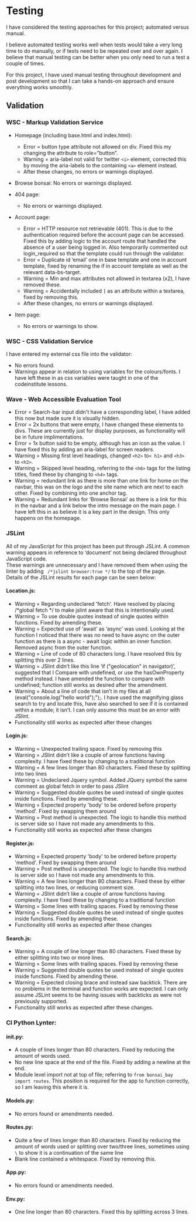 # Testing

I have considered the testing approaches for this project; automated versus manual.

I believe automated testing works well when tests would take a very long time to do manually, or if tests need to be repeated over and over again. 
I believe that manual testing can be better when you only need to run a test a couple of times.

For this project, I have used manual testing throughout development and post development so that I can take a hands-on approach and ensure everything works smoothly.

## Validation 
### WSC - Markup Validation Service
* Homepage (including base.html and index.html):
  * Error = button type attribute not allowed on div. Fixed this my changing the attribute to role=”button”.
  * Warning = aria-label not valid for twitter `<i>` element, corrected this by moving the aria-labels to the containing `<a>` element instead.
  * After these changes, no errors or warnings displayed.

* Browse bonsai:
No errors or warnings displayed.

* 404 page:
  * No errors or warnings displayed.

* Account page:
  * Error = HTTP resource not retrievable (401). This is due to the authentication required before the account page can be accessed. Fixed this by adding logic to the account route that handled the absence of a user being logged in. Also temporarily commented out login_required so that the template could run through the validator.
  * Error = Duplicate id ‘email’ one in base template and one in account template, fixed by renaming the if in account template as well as the relevant data-bs-target.
  * Warning = Min and max attributes not allowed in textarea (x2), I have removed these.
  * Warning  = Accidentally included `]`  as an attribute within a textarea, fixed by removing this.
  * After these changes, no errors or warnings displayed.

* Item page: 
  * No errors or warnings to show.

### WSC - CSS Validation Service
I have entered my external css file into the validator:
* No errors found.
* Warnings appear in relation to using variables for the colours/fonts. I have left these in as css variables were taught in one of the codeinstitute lessons.

### Wave - Web Accessible Evaluation Tool
* Error = Search-bar input didn't have a corresponding label, I have added this now but made sure it is visually hidden.
* Error = 2x buttons that were empty, I have changed these elements to divs. These are currently just for display purposes, as functionality will be in future implimentations.
* Error = 1x button said to be empty, although has an icon as the value. I have fixed this by adding an aria-label for screen readers.
* Warning = Missing first level headings, changed `<h2>` to`< h1>` and `<h3>` to `<h2>`.
* Warning = Skipped level heading, referring to the `<h6>` tags for the listing titles, fixed these by changing to `<h4>` tags.
* Warning = redundant link as there is more than one link for home on the navbar, this was on the logo and the site name which are next to each other. Fixed by combining into one anchor tag.
* Warning = Redundant links for ‘Browse Bonsai’ as there is a link for this in the navbar and a link below the intro message on the main page. I have left this in as believe it is a key part in the design. This only happens on the homepage.

### JSLint
All of my JavaScript for this project has been put through JSLint.
A common warning appears in reference to ‘document’ not being declared throughout JavaScript code. <br>These warnings are unnecessary and I have removed them when using the linter by adding
``` /*jslint browser:true */``` to the top of the page.<br>
Details of the JSLint results for each page can be seen below:

#### Location.js:
* Warning = Regarding undeclared 'fetch'. Have resolved by placing /*global fetch */ to make jslint aware that this is intentionally used.
* Warning = To use double quotes instead of single quotes within functions. Fixed by amending these.
* Warning = Expected use of ‘await’ as ‘async’ was used. Looking at the function I noticed that there was no need to have async on the outer function as there is a async - await logic within an inner function. Removed async from the outer function.
* Warning = Line of code of 80 characters long. I have resolved this by splitting this over 2 lines.
* Warning = JSlint didn’t like this line ‘if ("geolocation" in navigator)’, suggested that I Compare with undefined, or use the hasOwnProperty method instead. I have amended the function to compare with undefined; function still works as desired after the amendment.
* Warning = About a line of code that isn’t in my files at all (eval("console.log(\"hello world\");");. I have used the magnifying glass search to try and locate this, have also searched to see if it is contained within a module; it isn’t. I can only assume this must be an error with JSlint.
* Functionality still works as expected after these changes

#### Login.js:
* Warning  = Unexpected trailing space. Fixed by removing this
* Warning = JSlint didn’t like a couple of arrow functions having complexity. I have fixed these by changing to a traditional function
* Warning = A few lines longer than 80 characters. Fixed these by splitting into two lines
* Warning = Undeclared Jquery symbol. Added JQuery symbol the same comment as global fetch in order to pass JSlint
* Warning = Suggested double quotes be used instead of single quotes inside functions. Fixed by amending these.
* Warning = Expected property 'body' to be ordered before property 'method'. Fixed by swapping them around
* Warning = Post method is unexpected. The logic to handle this method is server side so I have not made any amendments to this.
* Functionality still works as expected after these changes

#### Register.js:
* Warning = Expected property 'body' to be ordered before property 'method'. Fixed by swapping them around
* Warning = Post method is unexpected. The logic to handle this method is server side so I have not made any amendments to this.
* Warning = A few lines longer than 80 characters. Fixed these by either splitting into two lines, or reducing comment size.
* Warning = JSlint didn’t like a couple of arrow functions having complexity. I have fixed these by changing to a traditional function 
* Warning = Some lines with trailing spaces. Fixed by removing these
* Warning = Suggested double quotes be used instead of single quotes inside functions. Fixed by amending these.
* Functionality still works as expected after these changes

#### Search.js:
* Warning = A couple of line longer than 80 characters. Fixed these by either splitting into two or more lines.
* Warning = Some lines with trailing spaces. Fixed by removing these
* Warning = Suggested double quotes be used instead of single quotes inside functions. Fixed by amending these.
* Warning = Expected closing brace and instead saw backtick. There are no problems in the terminal and function works are expected. I can only assume JSLint seems to be having issues with backticks as were not previously supported.
* Functionality still works as expected after these changes.

### CI Python Lynter:
#### __init__.py:
* A couple of lines longer than 80 characters. Fixed by reducing the amount of words used.
* No new line space at the end of the file. Fixed by adding a newline at the end.
* Module level import not at top of file; referring to `from bonsai_bay import routes`. This position is required for the app to function correctly, so I am leaving this where it is.

#### Models.py: 
* No errors found or amendments needed.

#### Routes.py:
* Quite a few of lines longer than 80 characters. Fixed by reducing the amount of words used or splitting over two/three lines, sometimes using `\` to show it is a continuation of the same line
* Blank line contained a whitespace. Fixed by removing this.

#### App.py:
* No errors found or amendments needed.

#### Env.py:
* One line longer than 80 characters. Fixed this by splitting across 3 lines.


